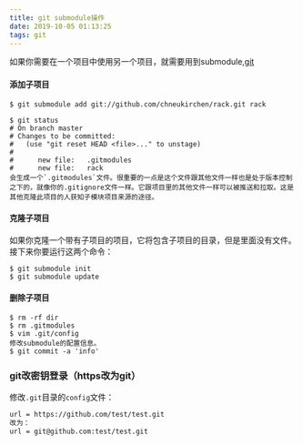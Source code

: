 ```yaml
---
title: git submodule操作
date: 2019-10-05 01:13:25
tags: git
---
```

如果你需要在一个项目中使用另一个项目，就需要用到submodule,[git](https://git-scm.com/book/zh/v1/Git-%E5%B7%A5%E5%85%B7-%E5%AD%90%E6%A8%A1%E5%9D%97)
<!--more-->
#### 添加子项目
```shell
$ git submodule add git://github.com/chneukirchen/rack.git rack

$ git status
# On branch master
# Changes to be committed:
#   (use "git reset HEAD <file>..." to unstage)
#
#      new file:   .gitmodules
#      new file:   rack
会生成一个`.gitmodules`文件。很重要的一点是这个文件跟其他文件一样也是处于版本控制之下的，就像你的.gitignore文件一样。它跟项目里的其他文件一样可以被推送和拉取。这是其他克隆此项目的人获知子模块项目来源的途径。
```

#### 克隆子项目
如果你克隆一个带有子项目的项目，它将包含子项目的目录，但是里面没有文件。接下来你要运行这两个命令：
```shell
$ git submodule init
$ git submodule update
```

#### 删除子项目
```shell
$ rm -rf dir
$ rm .gitmodules
$ vim .git/config
修改submodule的配置信息。
$ git commit -a 'info'
```

### git改密钥登录（https改为git）

修改`.git`目录的`config`文件：

```bash
url = https://github.com/test/test.git
改为：
url = git@github.com:test/test.git
```

